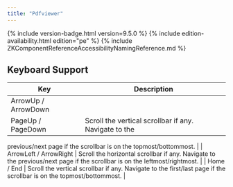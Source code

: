 ```yaml
---
title: "Pdfviewer"
---
```


 {% include
version-badge.html version=9.5.0 %} <!--REQUIRED ZK EDITION: PE -->
{% include edition-availability.html edition="pe" %} {% include
ZKComponentReferenceAccessibilityNamingReference.md %}

## Keyboard Support

| Key | Description |
|---|---|
| ArrowUp / ArrowDown<br/>
PageUp / PageDown | Scroll the vertical scrollbar if any. Navigate to the
previous/next page if the scrollbar is on the
topmost/bottommost. |
| ArrowLeft / ArrowRight | Scroll the horizontal scrollbar if any. Navigate to the
previous/next page if the scrollbar is on the
leftmost/rightmost. |
| Home / End | Scroll the vertical scrollbar if any. Navigate to the first/last
page if the scrollbar is on the topmost/bottommost. |
